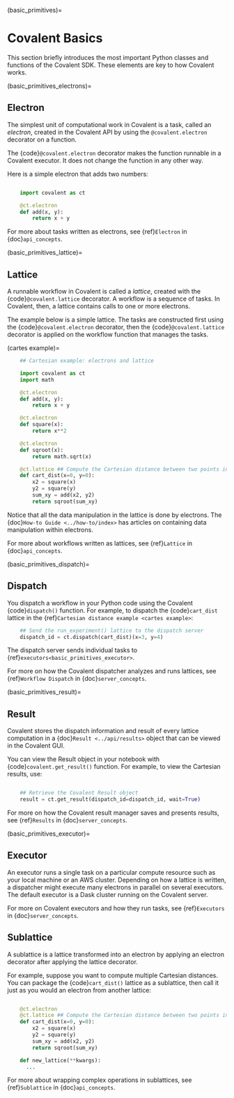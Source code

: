 (basic_primitives)=
# Covalent Basics

This section briefly introduces the most important Python classes and functions of the Covalent SDK. These elements are key to how Covalent works.


(basic_primitives_electrons)=
## Electron

The simplest unit of computational work in Covalent is a task, called an *electron*, created in the Covalent API by using the ``@covalent.electron`` decorator on a function.

The {code}`@covalent.electron` decorator makes the function runnable in a Covalent executor. It does not change the function in any other way.

Here is a simple electron that adds two numbers:

```python

    import covalent as ct

    @ct.electron
    def add(x, y):
        return x + y
```

For more about tasks written as electrons, see {ref}`Electron` in {doc}`api_concepts`.


(basic_primitives_lattice)=
## Lattice

A runnable workflow in Covalent is called a *lattice*, created with the {code}`@covalent.lattice` decorator. A workflow is a sequence of tasks. In Covalent, then, a lattice contains calls to one or more electrons.

The example below is a simple lattice. The tasks are constructed first using the {code}`@covalent.electron` decorator, then the {code}`@covalent.lattice` decorator is applied on the workflow function that manages the tasks.

(cartes example)=


```python
    ## Cartesian example: electrons and lattice

    import covalent as ct
    import math

    @ct.electron
    def add(x, y):
        return x + y

    @ct.electron
    def square(x):
        return x**2

    @ct.electron
    def sqroot(x):
        return math.sqrt(x)

    @ct.lattice ## Compute the Cartesian distance between two points in 2D
    def cart_dist(x=0, y=0):
        x2 = square(x)
        y2 = square(y)
        sum_xy = add(x2, y2)
        return sqroot(sum_xy)

```

Notice that all the data manipulation in the lattice is done by electrons. The {doc}`How-to Guide <../how-to/index>` has articles on containing data manipulation within electrons.

For more about workflows written as lattices, see {ref}`Lattice` in {doc}`api_concepts`.


(basic_primitives_dispatch)=
## Dispatch

You dispatch a workflow in your Python code using the Covalent {code}`dispatch()` function. For example, to dispatch the {code}`cart_dist` lattice in the {ref}`Cartesian distance example <cartes example>`:

```python
    ## Send the run_experiment() lattice to the dispatch server
    dispatch_id = ct.dispatch(cart_dist)(x=3, y=4)
```

The dispatch server sends individual tasks to {ref}`executors<basic_primitives_executor>`.

For more on how the Covalent dispatcher analyzes and runs lattices, see {ref}`Workflow Dispatch` in {doc}`server_concepts`.


(basic_primitives_result)=
## Result

Covalent stores the dispatch information and result of every lattice computation in a {doc}`Result <../api/results>` object that can be viewed in the Covalent GUI.

You can view the Result object in your notebook with {code}`covalent.get_result()` function. For example, to view the Cartesian results, use:

```python

    ## Retrieve the Covalent Result object
    result = ct.get_result(dispatch_id=dispatch_id, wait=True)
```

For more on how the Covalent result manager saves and presents results, see {ref}`Results` in {doc}`server_concepts`.


(basic_primitives_executor)=
## Executor

An executor runs a single task on a particular compute resource such as your local machine or an AWS cluster. Depending on how a lattice is written, a dispatcher might execute many electrons in parallel on several executors. The default executor is a Dask cluster running on the Covalent server.

For more on Covalent executors and how they run tasks, see {ref}`Executors` in {doc}`server_concepts`.


## Sublattice

A sublattice is a lattice transformed into an electron by applying an electron decorator after applying the lattice decorator.

For example, suppose you want to compute multiple Cartesian distances. You can package the {code}`cart_dist()` lattice as a sublattice, then call it just as you would an electron from another lattice:

```python

    @ct.electron
    @ct.lattice ## Compute the Cartesian distance between two points in 2D
    def cart_dist(x=0, y=0):
        x2 = square(x)
        y2 = square(y)
        sum_xy = add(x2, y2)
        return sqroot(sum_xy)

    def new_lattice(**kwargs):
      ...
```

For more about wrapping complex operations in sublattices, see {ref}`Sublattice` in {doc}`api_concepts`.
